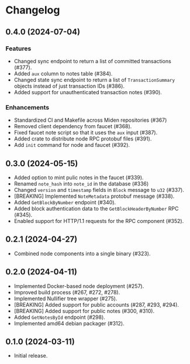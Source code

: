 # Changelog

## 0.4.0 (2024-07-04)

### Features

* Changed sync endpoint to return a list of committed transactions (#377).
* Added `aux` column to notes table (#384).
* Changed state sync endpoint to return a list of `TransactionSummary` objects instead of just transaction IDs (#386).
* Added support for unauthenticated transaction notes (#390).

### Enhancements

* Standardized CI and Makefile across Miden repositories (#367)
* Removed client dependency from faucet (#368).
* Fixed faucet note script so that it uses the `aux` input (#387).
* Added crate to distribute node RPC protobuf files (#391).
* Add `init` command for node and faucet (#392).


## 0.3.0 (2024-05-15)

* Added option to mint pulic notes in the faucet (#339).
* Renamed `note_hash` into `note_id` in the database (#336)
* Changed `version` and `timestamp` fields in `Block` message to `u32` (#337).
* [BREAKING] Implemented `NoteMetadata` protobuf message (#338).
* Added `GetBlockByNumber` endpoint (#340).
* Added block authentication data to the `GetBlockHeaderByNumber` RPC (#345).
* Enabled support for HTTP/1.1 requests for the RPC component (#352).

## 0.2.1 (2024-04-27)

* Combined node components into a single binary (#323).

## 0.2.0 (2024-04-11)

* Implemented Docker-based node deployment (#257).
* Improved build process (#267, #272, #278).
* Implemented Nullifier tree wrapper (#275).
* [BREAKING] Added support for public accounts (#287, #293, #294).
* [BREAKING] Added support for public notes (#300, #310).
* Added `GetNotesById` endpoint (#298).
* Implemented amd64 debian packager (#312).

## 0.1.0 (2024-03-11)

* Initial release.
